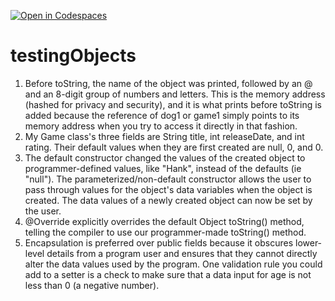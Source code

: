 [![Open in Codespaces](https://classroom.github.com/assets/launch-codespace-2972f46106e565e64193e422d61a12cf1da4916b45550586e14ef0a7c637dd04.svg)](https://classroom.github.com/open-in-codespaces?assignment_repo_id=20406101)
# testingObjects
1. Before toString, the name of the object was printed, followed by an @ and an 8-digit group of numbers and letters. This is the memory address (hashed for privacy and security), and it is what prints before toString is added because the reference of dog1 or game1 simply points to its memory address when you try to access it directly in that fashion.
2. My Game class's three fields are String title, int releaseDate, and int rating. Their default values when they are first created are null, 0, and 0.
3. The default constructor changed the values of the created object to programmer-defined values, like "Hank", instead of the defaults (ie "null"). The parameterized/non-default constructor allows the user to pass through values for the object's data variables when the object is created. The data values of a newly created object can now be set by the user.
4. @Override explicitly overrides the default Object toString() method, telling the compiler to use our programmer-made toString() method.
5. Encapsulation is preferred over public fields because it obscures lower-level details from a program user and ensures that they cannot directly alter the data values used by the program. One validation rule you could add to a setter is a check to make sure that a data input for age is not less than 0 (a negative number).
